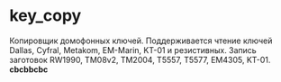 # key_copy
Копировщик домофонных ключей.
Поддерживается чтение ключей Dallas, Cyfral, Metakom, EM-Marin, KT-01 и резистивных.
Запись заготовок RW1990, TM08v2, TM2004, T5557, T5577, EM4305, KT-01.
<b>cbcbbcbc</b>
